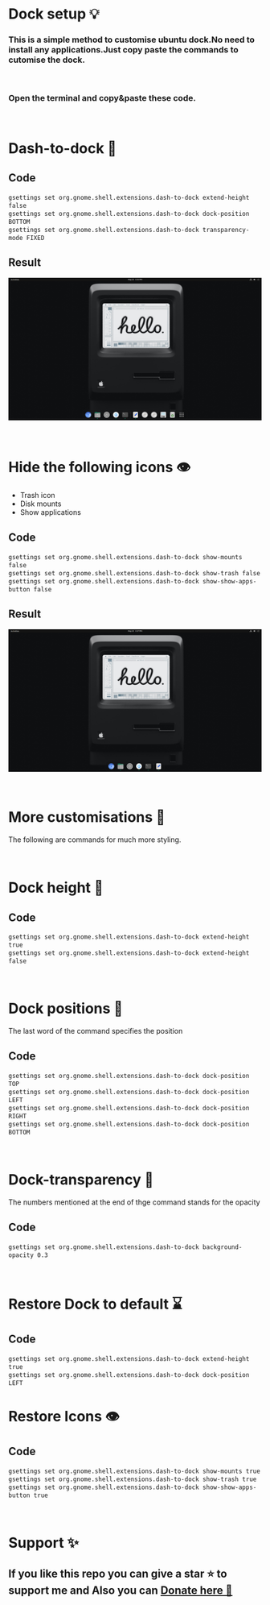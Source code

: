 # Dock setup 💡

### This is a simple method to customise ubuntu dock.No need to install any applications.Just copy paste the commands to cutomise the dock. 
<br>

### Open the terminal and copy&paste these code.
<br>

# Dash-to-dock 📌

## Code

```
gsettings set org.gnome.shell.extensions.dash-to-dock extend-height false
gsettings set org.gnome.shell.extensions.dash-to-dock dock-position BOTTOM
gsettings set org.gnome.shell.extensions.dash-to-dock transparency-mode FIXED 
```
## Result

![Alt text](dashtodock.png "dock")

<br> 

# Hide the following icons 👁

- Trash icon
- Disk mounts
- Show applications

## Code

~~~
gsettings set org.gnome.shell.extensions.dash-to-dock show-mounts false
gsettings set org.gnome.shell.extensions.dash-to-dock show-trash false
gsettings set org.gnome.shell.extensions.dash-to-dock show-show-apps-button false
~~~
## Result
![Alt text](icons-hide.png "icon")



<br> 

# More customisations 🔧

The following are commands for much more styling.

<br>

# Dock height 📏

## Code

```
gsettings set org.gnome.shell.extensions.dash-to-dock extend-height true
gsettings set org.gnome.shell.extensions.dash-to-dock extend-height false

```



<br> 

# Dock positions 📐
The last word of the command specifies the position
## Code


```
gsettings set org.gnome.shell.extensions.dash-to-dock dock-position TOP
gsettings set org.gnome.shell.extensions.dash-to-dock dock-position LEFT
gsettings set org.gnome.shell.extensions.dash-to-dock dock-position RIGHT
gsettings set org.gnome.shell.extensions.dash-to-dock dock-position BOTTOM
```


<br> 

# Dock-transparency 🔎

The numbers mentioned at the end of thge command stands for the opacity
## Code

```
gsettings set org.gnome.shell.extensions.dash-to-dock background-opacity 0.3
```


<br> 

# Restore Dock to default ⌛
## Code

```
gsettings set org.gnome.shell.extensions.dash-to-dock extend-height true
gsettings set org.gnome.shell.extensions.dash-to-dock dock-position LEFT

```



# Restore Icons 👁

## Code

```
gsettings set org.gnome.shell.extensions.dash-to-dock show-mounts true
gsettings set org.gnome.shell.extensions.dash-to-dock show-trash true
gsettings set org.gnome.shell.extensions.dash-to-dock show-show-apps-button true

```

<br>

# Support ✨

## If you like this repo you can give a star ⭐ to support me and Also you can [Donate here 🎁](gcard.md) 
